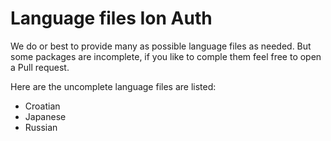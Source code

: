 Language files Ion Auth
========================

We do or best to provide many as possible language files as needed.
But some packages are incomplete, if you like to comple them feel free to open a Pull request.

Here are the uncomplete language files are listed:

- Croatian
- Japanese
- Russian
